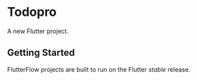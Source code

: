 # Todopro

A new Flutter project.

## Getting Started

FlutterFlow projects are built to run on the Flutter _stable_ release.
